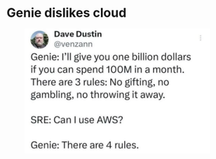 # Genie dislikes cloud

<figure><img src="../../.gitbook/assets/image.png" alt=""><figcaption></figcaption></figure>
